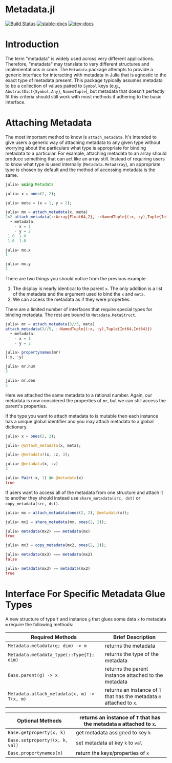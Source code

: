 # Metadata.jl

[![Build Status](https://travis-ci.com/Tokazama/Metadata.jl.svg?branch=master)](https://travis-ci.com/Tokazama/Metadata.jl)
[![stable-docs](https://img.shields.io/badge/docs-stable-blue.svg)](https://Tokazama.github.io/Metadata.jl/stable)
[![dev-docs](https://img.shields.io/badge/docs-dev-blue.svg)](https://Tokazama.github.io/Metadata.jl/dev)

# Introduction

The term "metadata" is widely used across very different applications.
Therefore, "metadata" may translate to very different structures and implementations in code.
The `Metadata` package attempts to provide a generic interface for interacting with metadata in Julia that is agnostic to the exact type of metadata present.
This package typically assumes metadata to be a collection of values paired to `Symbol` keys (e.g., `AbstractDict{Symbol,Any}`, `NamedTuple`), but metadata that doesn't perfectly fit this criteria should still work with most methods if adhering to the basic interface.

# Attaching Metadata

The most important method to know is `attach_metadata`.
It's intended to give users a generic way of attaching metadata to any given type without worrying about the particulars what type is appropriate for binding metadata to a particular.
For example, attaching metadata to an array should produce something that can act like an array still.
Instead of requiring users to know what type is used internally (`Metadata.MetaArray`), an appropriate type is chosen by default and the method of accessing metadata is the same.
```julia
julia> using Metadata

julia> x = ones(2, 2);

julia> meta = (x = 1, y = 2);

julia> mx = attach_metadata(x, meta)
2×2 attach_metadata(::Array{Float64,2}, ::NamedTuple{(:x, :y),Tuple{Int64,Int64}})
  • metadata:
    - x = 1
    - y = 2
 1.0  1.0
 1.0  1.0

julia> mx.x
1

julia> mx.y
2

```

There are two things you should notice from the previous example:
1. The display is nearly identical to the parent `x`. The only addition is a list of the metadata and the argument used to bind the `x` and `meta`.
2. We can access the metadata as if they were properties.

There are a limited number of interfaces that require special types for binding metadata.
The rest are bound to `Metadata.MetaStruct`.
```julia
julia> mr = attach_metadata(3//5, meta)
attach_metadata(3//5, ::NamedTuple{(:x, :y),Tuple{Int64,Int64}})
  • metadata:
    - x = 1
    - y = 2

julia> propertynames(mr)
(:x, :y)

julia> mr.num
3

julia> mr.den
5
```
Here we attached the same metadata to a rational number.
Again, our metadata is now considered the properties of `mr`, but we can still access the parent's properties.

If the type you want to attach metadata to is mutable then each instance has a unique global identifier and you may attach metadata to a global dictionary.
```julia
julia> x = ones(2, 2);

julia> @attach_metadata(x, meta);

julia> @metadata!(x, :z, 3);

julia> @metadata(x, :z)
3

julia> Pair(:x, 1) in @metadata(x)
true
```

If users want to access all of the metadata from one structure and attach it to another they should instead use `share_metadata(src, dst)` or `copy_metadata(src, dst)`.
```julia
julia> mx = attach_metadata(ones(2, 2), @metadata(x));

julia> mx2 = share_metadata(mx, ones(2, 2));

julia> metadata(mx2) === metadata(mx)
true

julia> mx3 = copy_metadata(mx2, ones(2, 2));

julia> metadata(mx3) === metadata(mx2)
false

julia> metadata(mx3) == metadata(mx2)
true
```

# Interface For Specific Metadata Glue Types

A new structure of type `T` and instance `g` that glues some data `x` to metadata `m` require the following methods:

| Required Methods                            | Brief Description                                                     |
| ------------------------------------------- | --------------------------------------------------------------------- |
| `Metadata.metadata(g; dim) -> m`            | returns the metadata                                                  |
| `Metadata.metadata_type(::Type{T}; dim)`    | returns the type of the metadata                                      |
| `Base.parent(g) -> x`                       | returns the parent instance attached to the metadata                  |
| `Metadata.attach_metadata(x, m) -> T(x, m)` | returns an instance of `T` that has the metadata `m` attached to `x`. |

| Optional Methods                            | returns an instance of `T` that has the metadata `m` attached to `x`. |
| ------------------------------------------  | --------------------------------------------------------------------- |
| `Base.getproperty(x, k)`                    | get metadata assigned to key `k`                                      |
| `Base.setproperty!(x, k, val)`              | set metadata at key `k` to `val`                                      |
| `Base.propertynames(x)`                     | return the keys/properties of `x`                                     |

